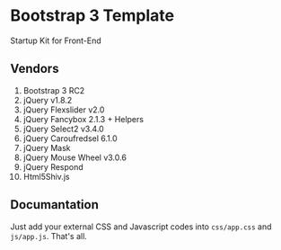 Bootstrap 3 Template
====

Startup Kit for Front-End

Vendors
---

1. Bootstrap 3 RC2
2. jQuery v1.8.2
3. jQuery Flexslider v2.0
4. jQuery Fancybox 2.1.3 + Helpers
5. jQuery Select2 v3.4.0
6. jQuery Caroufredsel 6.1.0
7. jQuery Mask
8. jQuery Mouse Wheel v3.0.6
9. jQuery Respond
10. Html5Shiv.js

Documantation
---

Just add your external CSS and Javascript codes into `css/app.css` and `js/app.js`. That's all.